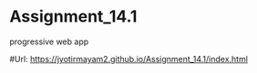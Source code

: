 # Assignment_14.1
progressive web app

#Url: https://jyotirmayam2.github.io/Assignment_14.1/index.html